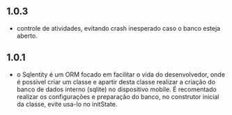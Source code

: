 ## 1.0.3
* controle de atividades, evitando crash inesperado caso o banco esteja aberto.

## 1.0.1
* o Sqlentity é um ORM focado em facilitar o vida do desenvolvedor, onde é possivel criar um classe e apartir desta classe realizar a criação do banco de dados interno (sqlite) no dispositivo mobile.
  É recomentado realizar os configurações e preparação do banco, no construtor inicial da classe, evite usa-lo no initState.
